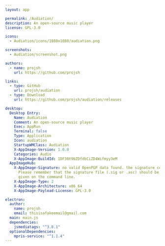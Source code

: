 ```yaml
---
layout: app

permalink: /Audiation/
description: An open-source music player
license: GPL-3.0

icons:
  - Audiation/icons/1080x1080/audiation.png

screenshots:
  - Audiation/screenshot.png

authors:
  - name: projsh
    url: https://github.com/projsh

links:
  - type: GitHub
    url: projsh/audiation
  - type: Download
    url: https://github.com/projsh/audiation/releases

desktop:
  Desktop Entry:
    Name: Audiation
    Comment: An open-source music player
    Exec: AppRun
    Terminal: false
    Type: Application
    Icon: audiation
    StartupWMClass: Audiation
    X-AppImage-Version: 1.0.0
    Categories: Audio
    X-AppImage-BuildId: 1DF30t9bZDfdbCiZD4Wifmyy3eM
  AppImageHub:
    X-AppImage-Signature: no valid OpenPGP data found. the signature could not be verified.
      Please remember that the signature file (.sig or .asc) should be the first file
      given on the command line.
    X-AppImage-Type: 2
    X-AppImage-Architecture: x86_64
    X-AppImage-Payload-License: GPL-3.0

electron:
  author:
    name: projsh
    email: thisisafakeemail@gmail.com
  main: main.js
  dependencies:
    jsmediatags: "^3.8.1"
  optionalDependencies:
    mpris-service: "^1.1.4"
---
```

